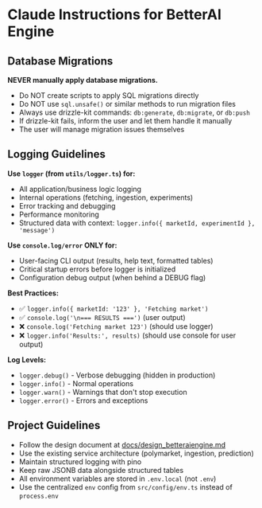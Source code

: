 # Claude Instructions for BetterAI Engine

## Database Migrations

**NEVER manually apply database migrations.**

- Do NOT create scripts to apply SQL migrations directly
- Do NOT use `sql.unsafe()` or similar methods to run migration files
- Always use drizzle-kit commands: `db:generate`, `db:migrate`, or `db:push`
- If drizzle-kit fails, inform the user and let them handle it manually
- The user will manage migration issues themselves

## Logging Guidelines

**Use `logger` (from `utils/logger.ts`) for:**
- All application/business logic logging
- Internal operations (fetching, ingestion, experiments)
- Error tracking and debugging
- Performance monitoring
- Structured data with context: `logger.info({ marketId, experimentId }, 'message')`

**Use `console.log/error` ONLY for:**
- User-facing CLI output (results, help text, formatted tables)
- Critical startup errors before logger is initialized
- Configuration debug output (when behind a DEBUG flag)

**Best Practices:**
- ✅ `logger.info({ marketId: '123' }, 'Fetching market')`
- ✅ `console.log('\n=== RESULTS ===')` (user output)
- ❌ `console.log('Fetching market 123')` (should use logger)
- ❌ `logger.info('Results:', results)` (should use console for user output)

**Log Levels:**
- `logger.debug()` - Verbose debugging (hidden in production)
- `logger.info()` - Normal operations
- `logger.warn()` - Warnings that don't stop execution
- `logger.error()` - Errors and exceptions

## Project Guidelines

- Follow the design document at [docs/design_betteraiengine.md](docs/design_betteraiengine.md)
- Use the existing service architecture (polymarket, ingestion, prediction)
- Maintain structured logging with pino
- Keep raw JSONB data alongside structured tables
- All environment variables are stored in `.env.local` (not `.env`)
- Use the centralized `env` config from `src/config/env.ts` instead of `process.env`
